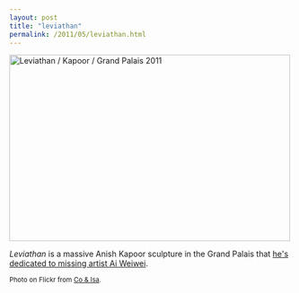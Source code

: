 ```yaml
---
layout: post
title: "leviathan"
permalink: /2011/05/leviathan.html
---
```


<p><a href="http://www.flickr.com/photos/kokko8/5710049974/" title="Leviathan / Kapoor / Grand Palais 2011 by Co &amp; Isa, on Flickr"><img src="http://farm4.static.flickr.com/3597/5710049974_59dfb201b1.jpg" width="500" height="333" alt="Leviathan / Kapoor / Grand Palais 2011"></a></p>

<p><em>Leviathan</em> is a massive Anish Kapoor sculpture in the Grand Palais that <a href="http://www.guardian.co.uk/artanddesign/2011/may/10/ai-weiwei-anish-kapoor-sculpture">he's dedicated to missing artist Ai Weiwei</a>.</p>

<p><small>Photo on Flickr from <a href="http://www.flickr.com/photos/kokko8/">Co & Isa</a>.</small></p>


